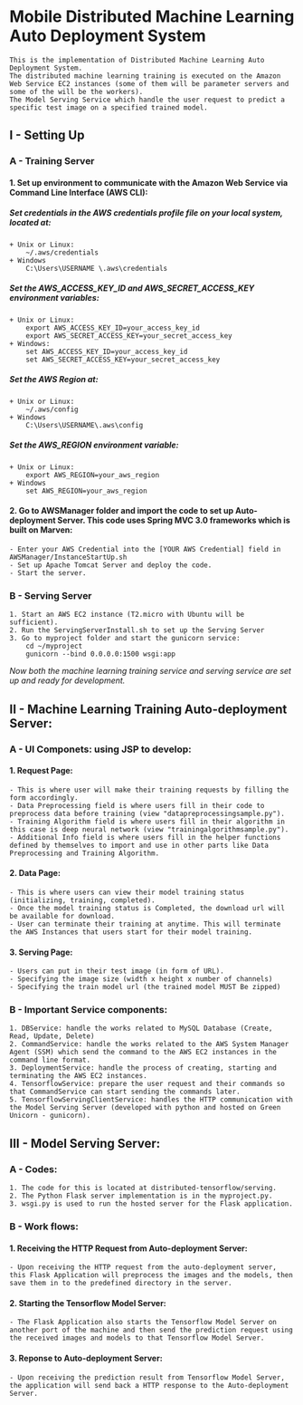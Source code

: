 # Mobile Distributed Machine Learning Auto Deployment System
	This is the implementation of Distributed Machine Learning Auto Deployment System.
	The distributed machine learning training is executed on the Amazon Web Service EC2 instances (some of them will be parameter servers and some of the will be the workers).
	The Model Serving Service which handle the user request to predict a specific test image on a specified trained model.

## I - Setting Up
### A - Training Server
#### 1. Set up environment to communicate with the Amazon Web Service via Command Line Interface (AWS CLI):
##### Set credentials in the AWS credentials profile file on your local system, located at:
	+ Unix or Linux:
		~/.aws/credentials
	+ Windows
		C:\Users\USERNAME \.aws\credentials
##### Set the AWS_ACCESS_KEY_ID and AWS_SECRET_ACCESS_KEY environment variables:
	+ Unix or Linux: 
		export AWS_ACCESS_KEY_ID=your_access_key_id
		export AWS_SECRET_ACCESS_KEY=your_secret_access_key
	+ Windows:
		set AWS_ACCESS_KEY_ID=your_access_key_id
		set AWS_SECRET_ACCESS_KEY=your_secret_access_key
##### Set the AWS Region at:
	+ Unix or Linux:
		~/.aws/config
	+ Windows
		C:\Users\USERNAME\.aws\config
##### Set the AWS_REGION environment variable:
	+ Unix or Linux:
		export AWS_REGION=your_aws_region
	+ Windows
		set AWS_REGION=your_aws_region

#### 2. Go to AWSManager folder and import the code to set up Auto-deployment Server. This code uses Spring MVC 3.0 frameworks which is built on Marven:
	- Enter your AWS Credential into the [YOUR AWS Credential] field in AWSManager/InstanceStartUp.sh 
	- Set up Apache Tomcat Server and deploy the code.
	- Start the server.
### B - Serving Server
	1. Start an AWS EC2 instance (T2.micro with Ubuntu will be sufficient).
	2. Run the ServingServerInstall.sh to set up the Serving Server
	3. Go to myproject folder and start the gunicorn service:
		cd ~/myproject
		gunicorn --bind 0.0.0.0:1500 wsgi:app
*Now both the machine learning training service and serving service are set up and ready for development.*

## II - Machine Learning Training Auto-deployment Server:
### A - UI Componets: using JSP to develop:
#### 1. Request Page:
	- This is where user will make their training requests by filling the form accordingly.
	- Data Preprocessing field is where users fill in their code to preprocess data before training (view "datapreprocessingsample.py").
	- Training Algorithm field is where users fill in their algorithm in this case is deep neural network (view "trainingalgorithmsample.py").
	- Additional Info field is where users fill in the helper functions defined by themselves to import and use in other parts like Data Preprocessing and Training Algorithm.

#### 2. Data Page:
	- This is where users can view their model training status (initializing, training, completed).
	- Once the model training status is Completed, the download url will be available for download.
	- User can terminate their training at anytime. This will terminate the AWS Instances that users start for their model training.

#### 3. Serving Page:
	- Users can put in their test image (in form of URL).
	- Specifying the image size (width x height x number of channels)
	- Specifying the train model url (the trained model MUST Be zipped)

### B - Important Service components:
	1. DBService: handle the works related to MySQL Database (Create, Read, Update, Delete)
	2. CommandService: handle the works related to the AWS System Manager Agent (SSM) which send the command to the AWS EC2 instances in the command line format.
	3. DeploymentService: handle the process of creating, starting and terminating the AWS EC2 instances.
	4. TensorflowService: prepare the user request and their commands so that CommandService can start sending the commands later.
	5. TensorflowServingClientService: handles the HTTP communication with the Model Serving Server (developed with python and hosted on Green Unicorn - gunicorn).

## III - Model Serving Server:
### A - Codes:
	1. The code for this is located at distributed-tensorflow/serving.
	2. The Python Flask server implementation is in the myproject.py.
	3. wsgi.py is used to run the hosted server for the Flask application.

### B - Work flows:
#### 1. Receiving the HTTP Request from Auto-deployment Server: 
	- Upon receiving the HTTP request from the auto-deployment server, this Flask Application will preprocess the images and the models, then save them in to the predefined directory in the server.

#### 2. Starting the Tensorflow Model Server:
	- The Flask Application also starts the Tensorflow Model Server on another port of the machine and then send the prediction request using the received images and models to that Tensorflow Model Server.

#### 3. Reponse to Auto-deployment Server:
	- Upon receiving the prediction result from Tensorflow Model Server, the application will send back a HTTP response to the Auto-deployment Server.
